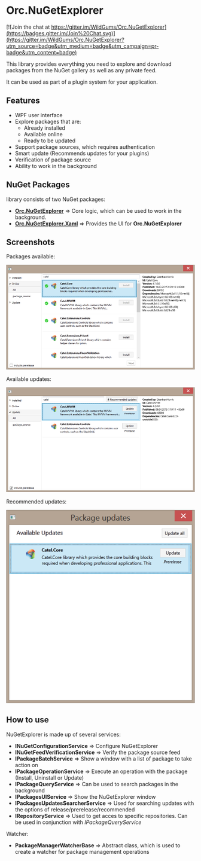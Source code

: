 Orc.NuGetExplorer
==================

[![Join the chat at https://gitter.im/WildGums/Orc.NuGetExplorer](https://badges.gitter.im/Join%20Chat.svg)](https://gitter.im/WildGums/Orc.NuGetExplorer?utm_source=badge&utm_medium=badge&utm_campaign=pr-badge&utm_content=badge)

This library provides everything you need to explore and download packages from the NuGet gallery as well as any private feed.

It can be used as part of a plugin system for your application.

Features
---------

- WPF user interface
- Explore packages that are:
    - Already installed
    - Available online
    - Ready to be updated
- Support package sources, which requires authentication
- Smart update (Recommends updates for your plugins)
- Verification of package source
- Ability to work in the background

NuGet Packages
---------------

library consists of two NuGet packages:

-  **[Orc.NuGetExplorer](http://www.nuget.org/packages/Orc.NuGetExplorer/)** => Core logic, which can be used to work in the background.
-  **[Orc.NuGetExplorer.Xaml](http://www.nuget.org/packages/Orc.NuGetExplorer.Xaml)** => Provides the UI for  **Orc.NuGetExplorer**

Screenshots
------------

Packages available: 

![NuGetExplorer 01](doc/images/NuGetExplorer_01.png)

Available updates:

![NuGetExplorer 02](doc/images/NuGetExplorer_02.png)

Recommended updates:

![NuGetExplorer 03](doc/images/NuGetExplorer_03.png)

How to use
------------

NuGetExplorer is made up of several services:

- **INuGetConfigurationService** => Configure NuGetExplorer
- **INuGetFeedVerificationService** => Verify the package source feed
- **IPackageBatchService** => Show a window with a list of package to take action on
- **IPackageOperationService** => Execute an operation with the package (Install, Uninstall or Update)
- **IPackageQueryService** => Can be used to search packages in the background
- **IPackagesUIService** => Show the NuGetExplorer window
- **IPackagesUpdatesSearcherService** => Used for searching updates with the options of release/prerelease/recommended
- **IRepositoryService** => Used to get acces to specific repositories. Can be used in conjunction with *IPackageQueryService*

Watcher:
- **PackageManagerWatcherBase** => Abstract class, which is used to create a watcher for package management operations
